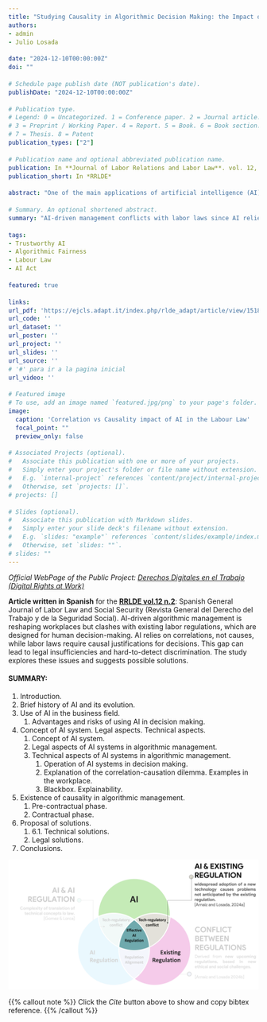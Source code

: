 ```yaml
---
title: "Studying Causality in Algorithmic Decision Making: the Impact of IA in the Business Domain"
authors:
- admin
- Julio Losada

date: "2024-12-10T00:00:00Z"
doi: ""

# Schedule page publish date (NOT publication's date).
publishDate: "2024-12-10T00:00:00Z"

# Publication type.
# Legend: 0 = Uncategorized. 1 = Conference paper. 2 = Journal article.
# 3 = Preprint / Working Paper. 4 = Report. 5 = Book. 6 = Book section.
# 7 = Thesis. 8 = Patent
publication_types: ["2"]

# Publication name and optional abbreviated publication name.
publication: In **Journal of Labor Relations and Labor Law**. vol. 12, n. 3
publication_short: In *RRLDE*

abstract: "One of the main applications of artificial intelligence (AI) in the workplace is the so-called ‘algorithmic management’, which involves the delegation and execution of business functions in AI systems. As labour regulations have been created and developed around individuals, not machines, algorithmic management may give rise to new problems that cannot be dealt with under current regulations. One of these new problems is the fact that these systems base their operation on correlations (not on causes), and labour regulations require the concurrence of causes (not correlations) in the making of some business decisions. This dichotomy can generate possible problems related to the inexistence and/or lack of sufficiency of the legally required causes, or the generation of labour discrimination that is difficult to detect. For this reason, this study will examine these issues and propose different solutions."

# Summary. An optional shortened abstract.
summary: "AI-driven management conflicts with labor laws since AI relies on correlations, not causes, risking legal gaps and hidden discrimination. The study explores these issues and solutions."

tags:
- Trustworthy AI
- Algorithmic Fairness
- Labour Law
- AI Act

featured: true

links:
url_pdf: 'https://ejcls.adapt.it/index.php/rlde_adapt/article/view/1518'
url_code: ''
url_dataset: ''
url_poster: ''
url_project: ''
url_slides: ''
url_source: '' 
# '#' para ir a la pagina inicial
url_video: ''

# Featured image
# To use, add an image named `featured.jpg/png` to your page's folder. 
image:
  caption: 'Correlation vs Causality impact of AI in the Labour Law'
  focal_point: ""
  preview_only: false

# Associated Projects (optional).
#   Associate this publication with one or more of your projects.
#   Simply enter your project's folder or file name without extension.
#   E.g. `internal-project` references `content/project/internal-project/index.md`.
#   Otherwise, set `projects: []`.
# projects: []

# Slides (optional).
#   Associate this publication with Markdown slides.
#   Simply enter your slide deck's filename without extension.
#   E.g. `slides: "example"` references `content/slides/example/index.md`.
#   Otherwise, set `slides: ""`.
# slides: ""
---
```



*Official WebPage of the Public Project: [Derechos Digitales en el Trabajo (Digital Rights at Work)](https://www.derechosdigitales.gob.es/es/novedades/estudio-de-la-causalidad-en-la-toma%20de-decisiones-algoritmicas-el-impacto-de-la-ia-en-el-ambito-empresarial)*

**Article written in Spanish** for the [**RRLDE vol.12 n.2**](https://ejcls.adapt.it/index.php/rlde_adapt/issue/view/105): Spanish General Journal of Labor Law and Social Security (Revista General del Derecho del Trabajo y de la Seguridad Social). AI-driven algorithmic management is reshaping workplaces but clashes with existing labor regulations, which are designed for human decision-making. AI relies on correlations, not causes, while labor laws require causal justifications for decisions. This gap can lead to legal insufficiencies and hard-to-detect discrimination. The study explores these issues and suggests possible solutions.

#### SUMMARY:
1. Introduction.
2. Brief history of AI and its evolution. 
3. Use of AI in the business field. 
   1. Advantages and risks of using AI in decision making. 
4. Concept of AI system. Legal aspects. Technical aspects.
   1. Concept of AI system. 
   2. Legal aspects of AI systems in algorithmic management.
   3. Technical aspects of AI systems in algorithmic management.
      1. Operation of AI systems in decision making.
      2. Explanation of the correlation-causation dilemma. Examples in the workplace.
      3. Blackbox. Explainability. 
5. Existence of causality in algorithmic management. 
   1. Pre-contractual phase. 
   2. Contractual phase.
6. Proposal of solutions. 
   1. 6.1. Technical solutions.
   2. Legal solutions.
7. Conclusions.
   
![Effective regulation](featured.png "Effective regulation of AI in the workplace")




{{% callout note %}}
Click the *Cite* button above to show and copy bibtex reference.
{{% /callout %}}

